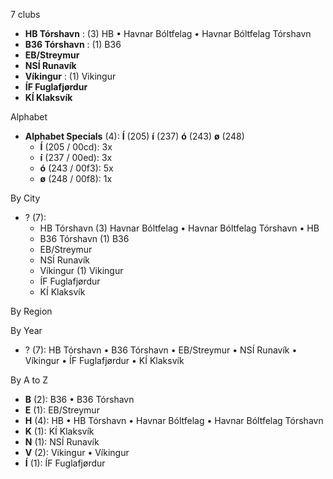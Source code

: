 7 clubs

- **HB Tórshavn** : (3) HB • Havnar Bóltfelag • Havnar Bóltfelag Tórshavn
- **B36 Tórshavn** : (1) B36
- **EB/Streymur**
- **NSÍ Runavík**
- **Víkingur** : (1) Vikingur
- **ÍF Fuglafjørdur**
- **KÍ Klaksvík**




Alphabet

- **Alphabet Specials** (4):  **Í** (205) **í** (237) **ó** (243) **ø** (248)
  - **Í** (205 / 00cd): 3x
  - **í** (237 / 00ed): 3x
  - **ó** (243 / 00f3): 5x
  - **ø** (248 / 00f8): 1x




By City

- ? (7): 
  - HB Tórshavn  (3) Havnar Bóltfelag • Havnar Bóltfelag Tórshavn • HB
  - B36 Tórshavn  (1) B36
  - EB/Streymur 
  - NSÍ Runavík 
  - Víkingur  (1) Vikingur
  - ÍF Fuglafjørdur 
  - KÍ Klaksvík 




By Region





By Year

- ? (7):   HB Tórshavn • B36 Tórshavn • EB/Streymur • NSÍ Runavík • Víkingur • ÍF Fuglafjørdur • KÍ Klaksvík






By A to Z

- **B** (2): B36 • B36 Tórshavn
- **E** (1): EB/Streymur
- **H** (4): HB • HB Tórshavn • Havnar Bóltfelag • Havnar Bóltfelag Tórshavn
- **K** (1): KÍ Klaksvík
- **N** (1): NSÍ Runavík
- **V** (2): Vikingur • Víkingur
- **Í** (1): ÍF Fuglafjørdur




